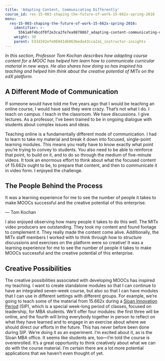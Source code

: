 ```yaml
---
title: 'Adapting Content, Communicating Differently'
course_id: res-15-003-shaping-the-future-of-work-15-662x-spring-2016
menu:
  res-15-003-shaping-the-future-of-work-15-662x-spring-2016:
    identifier: >-
      5561a0f4bcdf0f2e3ca2fe7ea9878867_adapting-content-communicating-differently
    weight: 30
    parent: 533d102efe069d1db963beda43cca2a1_instructor-insights
---
```

_In this section, Professor Tom Kochan describes how adapting course content for a MOOC has helped him learn how to communicate curricular material in new ways. He also shares how doing so has inspired his teaching and helped him think about the creative potential of MITx on the edX platform._

A Different Mode of Communication
---------------------------------

If someone would have told me five years ago that I would be teaching an online course, I would have said they were crazy. That’s not what I do. I teach on campus. I teach in the classroom. We have discussions. I give lectures. As a professor, I’ve been trained to be in ongoing dialogue with students about complex issues and ideas.

Teaching online is a fundamentally different mode of communication. I had to learn to take my material and break it down into focused, single-point learning modules. This means you really have to know exactly what point you’re trying to convey to students. You also need to be able to reinforce that point, to build on it, and to do so through the medium of five-minute videos. It took an enormous effort to think about what the focused content of 15.662x ought to be, to prepare that content, and then to communicate it in video form. I enjoyed the challenge.

The People Behind the Process
-----------------------------

It was a learning experience for me to see the number of people it takes to make MOOCs successful and the creative potential of this enterprise.

— Tom Kochan

I also enjoyed observing how many people it takes to do this well. The MITx video producers are outstanding. They took my content and found footage to complement it. They really made the content come alive. Additionally, the MITx staff members I worked with to think through how to structure discussions and exercises on the platform were so creative! It was a learning experience for me to see the number of people it takes to make MOOCs successful and the creative potential of this enterprise.

Creative Possibilities
----------------------

The creative possibilities associated with developing MOOCs has inspired my teaching. I want to create standalone modules so that I can continue to have an integrated seven-week course, but also so that I can have modules that I can use in different settings with different groups. For example, we’re going to teach some of the material from 15.662x during a [Sloan Innovation Period](http://mitsloan.mit.edu/mba/program-components/personalized-curriculum/sloan-innovation-period/) (SIP), which is a special week-long period of classes, focused on leadership, for MBA students. We’ll offer four modules: the first three will be online, and the fourth will bring everybody together in person to reflect on what they have learned and to engage in an exercise about where we should direct our efforts in the future. This has never before been done during SIP. We’re doing it as an experiment. I’m excited about it, as is the Sloan MBA office. It seems like students are, too—I’m told the course is overenrolled. It’s a great opportunity to think creatively about what we can do with the course material. I’m certain there are a lot more potential applications that we haven’t even thought of yet.